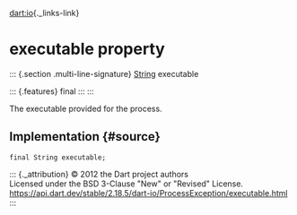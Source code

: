 [dart:io](../../dart-io/dart-io-library){._links-link}

executable property
===================

::: {.section .multi-line-signature}
[String](../../dart-core/string-class) executable

::: {.features}
final
:::
:::

The executable provided for the process.

Implementation {#source}
--------------

``` {.language-dart data-language="dart"}
final String executable;
```

::: {._attribution}
© 2012 the Dart project authors\
Licensed under the BSD 3-Clause \"New\" or \"Revised\" License.\
<https://api.dart.dev/stable/2.18.5/dart-io/ProcessException/executable.html>
:::
